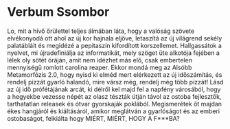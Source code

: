 # Verbum Ssombor

Lo, mit a hívő őrülettel teljes álmában láta, hogy a valóság szövete elvékonyodá ott ahol az új kor hajnala eljöve, letaszítá az új világrend sekély palatábláit és megidézé a pepitaszín kifordított korszellemet.
Hallgassátok a nyelvet, mi újradefiniálja az informatikát, mely szöget üte alkotója fejében a lélek oly sötét óráján, amit nem idézhet más elő, csak embertelen mennyiségű romlott carolina reaper. Ekkor mondá meg az Alsóbb Metamorfózis 2.0, hogy nyisd ki elméd mert elérkezett az új időszámítás, és rendelj pizzát gyarló halandó, mire vársz még, rendelj még több pizzát!
Lásd az új idő prófétájának arcát, ki délről kel majd fel a napfény városából, hogy a hegyekbe vezesse népét az olasz tészták útján távol az ostoba fejlesztők, tarthatatlan releasek és ótvar gyorskaják poklából. Megismerétek őt majdan ékes hangjáról és kiáltásáról, amikor meglátván a gyarlóságot és az emberi ostobaságot, felkiálta hogy MIÉRT, MIÉRT, HOGY A F***BA?
